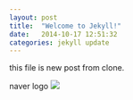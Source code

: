 ```yaml
---
layout: post
title:  "Welcome to Jekyll!"
date:   2014-10-17 12:51:32
categories: jekyll update
---
```



this file is new post from clone.

naver logo <img src="http://www.dropbox.com/s/xd3w2wltu89zj2h/kut_logo.jpg?dl=0">
